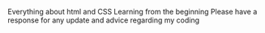 Everything about html and CSS
Learning from the beginning
Please have a response for any update and advice regarding my coding
